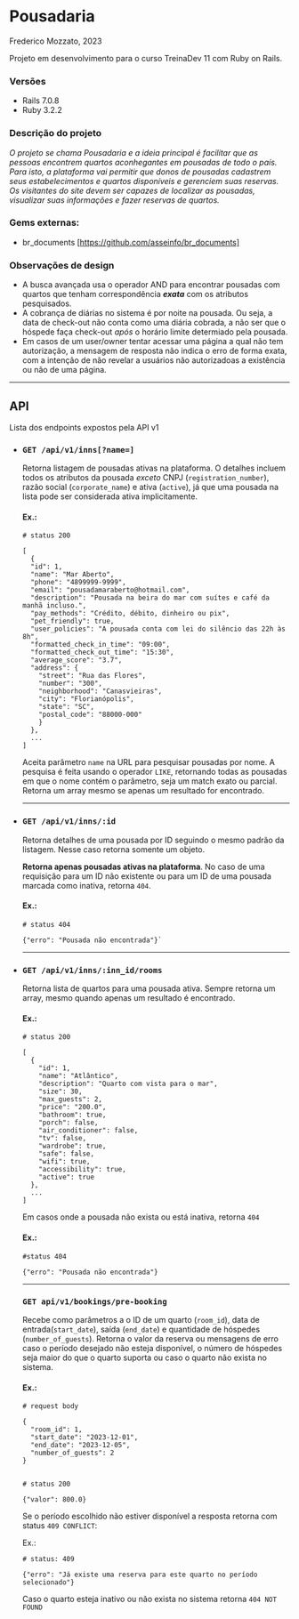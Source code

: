 # Pousadaria
Frederico Mozzato, 2023

Projeto em desenvolvimento para o curso TreinaDev 11 com Ruby on Rails.

### Versões

- Rails 7.0.8
- Ruby 3.2.2


### Descrição do projeto

*O projeto se chama Pousadaria e a ideia principal é facilitar que as pessoas encontrem quartos aconhegantes em pousadas de todo o país. Para isto, a plataforma vai permitir que donos de pousadas cadastrem seus estabelecimentos e quartos disponíveis e gerenciem suas reservas. Os visitantes do site devem ser capazes de localizar as pousadas, visualizar suas informações e fazer reservas de quartos.*


### Gems externas:

- br_documents [https://github.com/asseinfo/br_documents]


### Observações de design

- A busca avançada usa o operador AND para encontrar pousadas com quartos que tenham correspondência ***exata*** com os atributos pesquisados.
- A cobrança de diárias no sistema é por noite na pousada. Ou seja, a data de check-out não conta como uma diária cobrada, a não ser que o hóspede faça check-out *após* o horário limite determiado pela pousada.
- Em casos de um user/owner tentar acessar uma página a qual não tem autorização, a mensagem de resposta não indica o erro de forma exata, com a intenção de não revelar a usuários não autorizadoas a existência ou não de uma página.

---

## API

Lista dos endpoints expostos pela API v1

- ### `GET /api/v1/inns[?name=]`
  Retorna listagem de pousadas ativas na plataforma. O detalhes incluem todos os atributos da pousada *exceto* CNPJ (`registration_number`), razão social (`corporate_name`) e ativa (`active`), já que uma pousada na lista pode ser considerada ativa implicitamente.

  #### Ex.:

  ```
  # status 200
  
  [
    {
    "id": 1,
    "name": "Mar Aberto",
    "phone": "4899999-9999",
    "email": "pousadamaraberto@hotmail.com",
    "description": "Pousada na beira do mar com suítes e café da manhã incluso.",
    "pay_methods": "Crédito, débito, dinheiro ou pix",
    "pet_friendly": true,
    "user_policies": "A pousada conta com lei do silêncio das 22h às 8h",
    "formatted_check_in_time": "09:00",
    "formatted_check_out_time": "15:30",
    "average_score": "3.7",
    "address": {
      "street": "Rua das Flores",
      "number": "300",
      "neighborhood": "Canasvieiras",
      "city": "Florianópolis",
      "state": "SC",
      "postal_code": "88000-000"
      }
    },
    ...
  ]
  ```

  Aceita parâmetro `name` na URL para pesquisar pousadas por nome. A pesquisa é feita usando o operador `LIKE`, retornando todas as pousadas em que o nome contém o parâmetro, seja um match exato ou parcial. Retorna um array mesmo se apenas um resultado for encontrado.

  ---

- ### `GET /api/v1/inns/:id`
  Retorna detalhes de uma pousada por ID seguindo o mesmo padrão da listagem. Nesse caso retorna somente um objeto.

  **Retorna apenas pousadas ativas na plataforma**. No caso de uma requisição para um ID não existente ou para um ID de uma pousada marcada como inativa, retorna `404`.

  #### Ex.:

  ```
  # status 404

  {"erro": "Pousada não encontrada"}`
  ```
  ---

- ### `GET /api/v1/inns/:inn_id/rooms`

  Retorna lista de quartos para uma pousada ativa. Sempre retorna um array, mesmo quando apenas um resultado é encontrado.

  #### Ex.:

  ```
  # status 200

  [
    {
      "id": 1,
      "name": "Atlântico",
      "description": "Quarto com vista para o mar",
      "size": 30,
      "max_guests": 2,
      "price": "200.0",
      "bathroom": true,
      "porch": false,
      "air_conditioner": false,
      "tv": false,
      "wardrobe": true,
      "safe": false,
      "wifi": true,
      "accessibility": true,
      "active": true
    },
    ...
  ]
  ```

  Em casos onde a pousada não exista ou está inativa, retorna `404`

  #### Ex.:

  ```
  #status 404

  {"erro": "Pousada não encontrada"}
  ```

  ---

  ### `GET api/v1/bookings/pre-booking`

  Recebe como parâmetros a o ID de um quarto (`room_id`), data de entrada(`start_date`), saída (`end_date`) e quantidade de hóspedes (`number_of_guests`). Retorna o valor da reserva ou mensagens de erro caso o período desejado não esteja disponível, o número de hóspedes seja maior do que o quarto suporta ou caso o quarto não exista no sistema.

  #### Ex.:
  ```
  # request body

  {
    "room_id": 1, 
    "start_date": "2023-12-01",
    "end_date": "2023-12-05",
    "number_of_guests": 2
  }


  # status 200

  {"valor": 800.0}
  ```

  Se o período escolhido não estiver disponível a resposta retorna com status `409 CONFLICT`:

  Ex.:
  ```
  # status: 409

  {"erro": "Já existe uma reserva para este quarto no período selecionado"}
  ```

  Caso o quarto esteja inativo ou não exista no sistema retorna `404 NOT FOUND`


